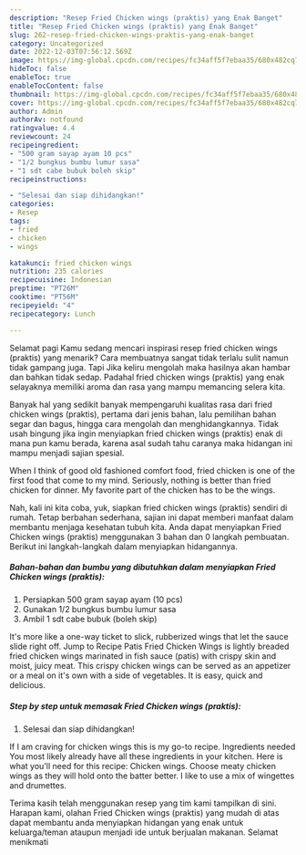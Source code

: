 ```yaml
---
description: "Resep Fried Chicken wings (praktis) yang Enak Banget"
title: "Resep Fried Chicken wings (praktis) yang Enak Banget"
slug: 262-resep-fried-chicken-wings-praktis-yang-enak-banget
category: Uncategorized
date: 2022-12-03T07:56:12.569Z
image: https://img-global.cpcdn.com/recipes/fc34aff5f7ebaa35/680x482cq70/fried-chicken-wings-praktis-foto-resep-utama.jpg
hideToc: false
enableToc: true
enableTocContent: false
thumbnail: https://img-global.cpcdn.com/recipes/fc34aff5f7ebaa35/680x482cq70/fried-chicken-wings-praktis-foto-resep-utama.jpg
cover: https://img-global.cpcdn.com/recipes/fc34aff5f7ebaa35/680x482cq70/fried-chicken-wings-praktis-foto-resep-utama.jpg
author: Admin
authorAv: notfound
ratingvalue: 4.4
reviewcount: 24
recipeingredient:
- "500 gram sayap ayam 10 pcs"
- "1/2 bungkus bumbu lumur sasa"
- "1 sdt cabe bubuk boleh skip"
recipeinstructions:

- "Selesai dan siap dihidangkan!"
categories:
- Resep
tags:
- fried
- chicken
- wings

katakunci: fried chicken wings 
nutrition: 235 calories
recipecuisine: Indonesian
preptime: "PT26M"
cooktime: "PT56M"
recipeyield: "4"
recipecategory: Lunch

---
```



Selamat pagi Kamu sedang mencari inspirasi resep fried chicken wings (praktis) yang menarik? Cara membuatnya sangat tidak terlalu sulit namun tidak gampang juga. Tapi Jika keliru mengolah maka hasilnya akan hambar dan bahkan tidak sedap. Padahal fried chicken wings (praktis) yang enak selayaknya memiliki aroma dan rasa yang mampu memancing selera kita.


Banyak hal yang sedikit banyak mempengaruhi kualitas rasa dari fried chicken wings (praktis), pertama dari jenis bahan, lalu pemilihan bahan segar dan bagus, hingga cara mengolah dan menghidangkannya. Tidak usah bingung jika ingin menyiapkan fried chicken wings (praktis) enak di mana pun kamu berada, karena asal sudah tahu caranya maka hidangan ini mampu menjadi sajian spesial.

When I think of good old fashioned comfort food, fried chicken is one of the first food that come to my mind. Seriously, nothing is better than fried chicken for dinner. My favorite part of the chicken has to be the wings.


Nah, kali ini kita coba, yuk, siapkan fried chicken wings (praktis) sendiri di rumah. Tetap berbahan sederhana, sajian ini dapat memberi manfaat dalam membantu menjaga kesehatan tubuh kita. Anda dapat menyiapkan Fried Chicken wings (praktis) menggunakan 3 bahan dan 0 langkah pembuatan. Berikut ini langkah-langkah dalam menyiapkan hidangannya.

<!--inarticleads1-->

##### Bahan-bahan dan bumbu yang dibutuhkan dalam menyiapkan Fried Chicken wings (praktis):

1. Persiapkan 500 gram sayap ayam (10 pcs)
1. Gunakan 1/2 bungkus bumbu lumur sasa
1. Ambil 1 sdt cabe bubuk (boleh skip)


It&#39;s more like a one-way ticket to slick, rubberized wings that let the sauce slide right off. Jump to Recipe Patis Fried Chicken Wings is lightly breaded fried chicken wings marinated in fish sauce (patis) with crispy skin and moist, juicy meat. This crispy chicken wings can be served as an appetizer or a meal on it&#39;s own with a side of vegetables. It is easy, quick and delicious. 

<!--inarticleads2-->

##### Step by step untuk memasak Fried Chicken wings (praktis):


1. Selesai dan siap dihidangkan!

If I am craving for chicken wings this is my go-to recipe. Ingredients needed You most likely already have all these ingredients in your kitchen. Here is what you&#39;ll need for this recipe: Chicken wings. Choose meaty chicken wings as they will hold onto the batter better. I like to use a mix of wingettes and drumettes. 

Terima kasih telah menggunakan resep yang tim kami tampilkan di sini. Harapan kami, olahan Fried Chicken wings (praktis) yang mudah di atas dapat membantu anda menyiapkan hidangan yang enak untuk keluarga/teman ataupun menjadi ide untuk berjualan makanan. Selamat menikmati
